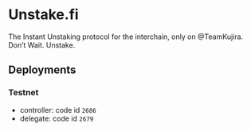 # Unstake.fi

The Instant Unstaking protocol for the interchain, only on @TeamKujira. Don’t Wait. Unstake.

## Deployments

### Testnet

- controller: code id `2686`
- delegate: code id `2679`

